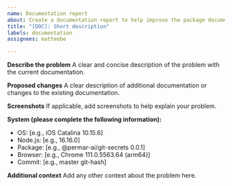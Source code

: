 ```yaml
---
name: Documentation report
about: Create a documentation report to help improve the package documentation
title: "[DOC]: Short description"
labels: documentation
assignees: matteobe

---
```


**Describe the problem**
A clear and concise description of the problem with the current documentation.

**Proposed changes**
A clear description of additional documentation or changes to the existing documentation.

**Screenshots**
If applicable, add screenshots to help explain your problem.

**System (please complete the following information):**
- OS: [e.g., iOS Catalina 10.15.6]
- Node.js: [e.g., 16.16.0]
- Package: [e.g., @permar-ai/git-secrets 0.0.1]
- Browser: [e.g., Chrome 111.0.5563.64 (arm64)]
- Commit: [e.g., master git-hash]

**Additional context**
Add any other context about the problem here.
